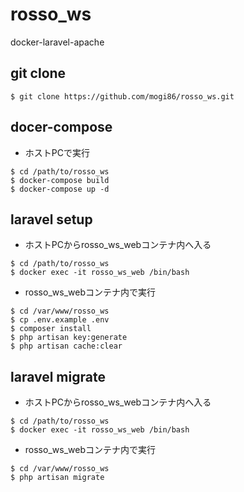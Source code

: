 # rosso_ws
docker-laravel-apache

## git clone

```
$ git clone https://github.com/mogi86/rosso_ws.git
```

## docer-compose

- ホストPCで実行

```
$ cd /path/to/rosso_ws
$ docker-compose build
$ docker-compose up -d
```

## laravel setup


- ホストPCからrosso_ws_webコンテナ内へ入る

```
$ cd /path/to/rosso_ws
$ docker exec -it rosso_ws_web /bin/bash
```

- rosso_ws_webコンテナ内で実行

```
$ cd /var/www/rosso_ws
$ cp .env.example .env
$ composer install
$ php artisan key:generate
$ php artisan cache:clear
```

## laravel migrate

- ホストPCからrosso_ws_webコンテナ内へ入る

```
$ cd /path/to/rosso_ws
$ docker exec -it rosso_ws_web /bin/bash
```

- rosso_ws_webコンテナ内で実行

```
$ cd /var/www/rosso_ws
$ php artisan migrate
```
